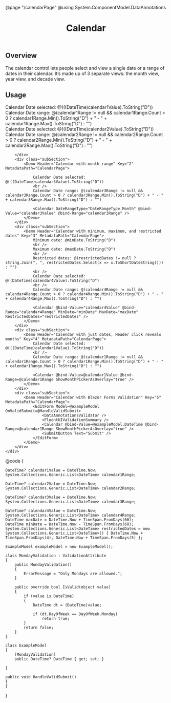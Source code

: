 ﻿@page "/calendarPage"
@using System.ComponentModel.DataAnnotations

<header class="root">
    <h1 class="title">Calendar</h1>
</header>
<div class="section" style="transition-delay: 0s;">
    <div id="overview" tabindex="-1">
        <h2 class="subHeading hiddenContent">Overview</h2>
    </div>
    <div class="content">
        <div class="ms-Markdown">
            <p>
                The calendar control lets people select and view a single date or a range of dates in their calendar. It’s made up of 3 separate views: the month view, year view, and decade view.
            </p>
        </div>
    </div>
</div>

<div class="section" style="transition-delay: 0s;">
    <div id="overview" tabindex="-1">
        <h2 class="subHeading">Usage</h2>
    </div>
    <div>
        <div class="subSection">
            <Demo Header="single date range" Key="0" MetadataPath="CalendarPage">
                Calendar Date selected: @(((DateTime)calendar1Value).ToString("D"))
                <br />
                Calendar Date range: @(calendar1Range != null && calendar1Range.Count > 0 ? calendar1Range.Min().ToString("D") + " - " + calendar1Range.Max().ToString("D") : "")
                <Calendar @bind-Value=@calendar1Value @bind-Range=@calendar1Range />
            </Demo>
        </div>
        <div class="subSection">
            <Demo Header="Calendar with week range" Key="1" MetadataPath="CalendarPage">
                Calendar Date selected: @(((DateTime)calendar2Value).ToString("D"))
                <br />
                Calendar Date range: @(calendar2Range != null && calendar2Range.Count > 0 ? calendar2Range.Min().ToString("D") + " - " + calendar2Range.Max().ToString("D") : "")
                <Calendar DateRangeType="DateRangeType.Week" @bind-Value="calendar2Value" @bind-Range="calendar2Range" />
            </Demo>

        </div>
        <div class="subSection">
            <Demo Header="Calendar with month range" Key="2" MetadataPath="CalendarPage">

                Calendar Date selected: @(((DateTime)calendar3Value).ToString("D"))
                <br />
                Calendar Date range: @(calendar3Range != null && calendar3Range.Count > 0 ? calendar3Range.Min().ToString("D") + " - " + calendar3Range.Max().ToString("D") : "")

                <Calendar DateRangeType="DateRangeType.Month" @bind-Value="calendar3Value" @bind-Range="calendar3Range" />
            </Demo>
        </div>
        <div class="subSection">
            <Demo Header="Calendar with minimum, maximum, and restricted dates" Key="3" MetadataPath="CalendarPage">
                Minimum date: @minDate.ToString("D")
                <br />
                Maximum date: @maxDate.ToString("D")
                <br />
                Restricted dates: @(restrictedDates != null ? string.Join(", ", restrictedDates.Select(x => x.ToShortDateString())) : "")
                <br />
                Calendar Date selected: @((DateTime)calendar4Value).ToString("D")
                <br />
                Calendar Date range: @(calendar4Range != null && calendar4Range.Count > 0 ? calendar4Range.Min().ToString("D") + " - " + calendar4Range.Max().ToString("D") : "")

                <Calendar @bind-Value="calendar4Value" @bind-Range="calendar4Range" MinDate="minDate" MaxDate="maxDate" RestrictedDates="restrictedDates" />
            </Demo>
        </div>
        <div class="subSection">
            <Demo Header="Calendar with just dates, Header click reveals months" Key="4" MetadataPath="CalendarPage">
                Calendar Date selected: @(((DateTime)calendar1Value).ToString("D"))
                <br />
                Calendar Date range: @(calendar1Range != null && calendar1Range.Count > 0 ? calendar1Range.Min().ToString("D") + " - " + calendar1Range.Max().ToString("D") : "")

                <Calendar @bind-Value=@calendar1Value @bind-Range=@calendar1Range ShowMonthPickerAsOverlay="true" />
            </Demo>
        </div>
        <div class="subSection">
            <Demo Header="Calendar with Blazor Forms Validation" Key="5" MetadataPath="CalendarPage">
                <EditForm Model=@exampleModel OnValidSubmit=@HandleValidSubmit>
                    <DataAnnotationsValidator />
                    <FluentUIValidationSummary />
                    <Calendar @bind-Value=@exampleModel.DateTime @bind-Range=@calendar1Range ShowMonthPickerAsOverlay="true" />
                    <SubmitButton Text="Submit" />
                </EditForm>
            </Demo>
        </div>
    </div>
</div>


@code {

    DateTime? calendar1Value = DateTime.Now;
    System.Collections.Generic.List<DateTime> calendar1Range;

    DateTime? calendar2Value = DateTime.Now;
    System.Collections.Generic.List<DateTime> calendar2Range;

    DateTime? calendar3Value = DateTime.Now;
    System.Collections.Generic.List<DateTime> calendar3Range;

    DateTime? calendar4Value = DateTime.Now;
    System.Collections.Generic.List<DateTime> calendar4Range;
    DateTime maxDate = DateTime.Now + TimeSpan.FromDays(60);
    DateTime minDate = DateTime.Now - TimeSpan.FromDays(60);
    System.Collections.Generic.List<DateTime> restrictedDates = new System.Collections.Generic.List<DateTime>() { DateTime.Now + TimeSpan.FromDays(4), DateTime.Now + TimeSpan.FromDays(5) };

    ExampleModel exampleModel = new ExampleModel();

    class MondayValidation : ValidationAttribute
    {
        public MondayValidation()
        {
            ErrorMessage = "Only Mondays are allowed.";
        }

        public override bool IsValid(object value)
        {
            if (value is DateTime)
            {
                DateTime dt = (DateTime)value;

                if (dt.DayOfWeek == DayOfWeek.Monday)
                    return true;
            }
            return false;
        }
    }

    class ExampleModel
    {
        [MondayValidation]
        public DateTime? DateTime { get; set; }

    }

    public void HandleValidSubmit()
    {
    }
}
